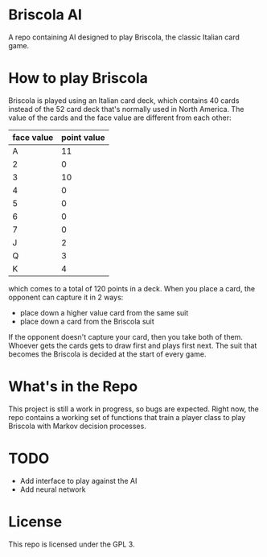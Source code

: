 # Briscola AI

A repo containing AI designed to play Briscola, the classic
Italian card game.

# How to play Briscola

Briscola is played using an Italian card deck, which contains
40 cards instead of the 52 card deck that's normally used in
North America. The value of the cards and the face value are
different from each other:

|face value  | point value |
| ---------- | ----------- |
|A           |    11       |
|2           |    0        |
|3           |    10       |
|4           |    0        |
|5           |    0        |
|6           |    0        |
|7           |    0        |
|J           |    2        |
|Q           |    3        |
|K           |    4        |

which comes to a total of 120 points in a deck. When you place
a card, the opponent can capture it in 2 ways:

- place down a higher value card from the same suit
- place down a card from the Briscola suit

If the opponent doesn't capture your card, then you take both of
them. Whoever gets the cards gets to draw first and plays first next.
The suit that becomes the Briscola is decided at the start of every
game.

# What's in the Repo

This project is still a work in progress, so bugs are expected.
Right now, the repo contains a working set of functions that train
a player class to play Briscola with Markov decision processes.

# TODO

- Add interface to play against the AI
- Add neural network

# License

This repo is licensed under the GPL 3.
